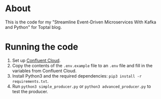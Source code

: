 # About

This is the code for my "Streamline Event-Driven Microservices With Kafka and Python" for Toptal blog.

# Running the code

1. Set up [Confluent Cloud](https://www.confluent.io/confluent-cloud/).
2. Copy the contents of the `.env.example` file to an `.env` file and fill in the variables from Confluent Cloud.
3. Install Python3 and the required dependencies: `pip3 install -r requirements.txt`.
4. Run `python3 simple_producer.py` or `python3 advanced_producer.py` to test the producer.
